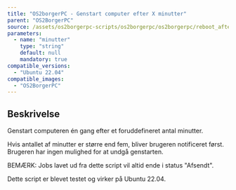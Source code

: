 ```yaml
---
title: "OS2borgerPC - Genstart computer efter X minutter"
parent: "OS2BorgerPC"
source: /assets/os2borgerpc-scripts/os2borgerpc/os2borgerpc/reboot_after_time.sh
parameters:
  - name: "minutter"
    type: "string"
    default: null
    mandatory: true
compatible_versions:
  - "Ubuntu 22.04"
compatible_images:
  - "OS2BorgerPC"
---
```


## Beskrivelse
Genstart computeren én gang efter et foruddefineret antal minutter.

Hvis antallet af minutter er større end fem, bliver brugeren notificeret først. Brugeren har ingen mulighed for at undgå genstarten.

BEMÆRK: Jobs lavet ud fra dette script vil altid ende i status "Afsendt".

Dette script er blevet testet og virker på Ubuntu 22.04.